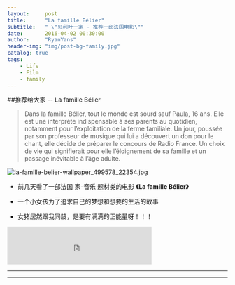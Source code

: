 ```yaml
---
layout:     post
title:      "La famille Bélier"
subtitle:   " \"贝利叶一家 - 推荐一部法国电影\""
date:       2016-04-02 00:30:00
author:     "RyanYans"
header-img: "img/post-bg-family.jpg"
catalog: true
tags:
    - Life
    - Film
    - family
---
```


##推荐给大家 -- La famille Bélier 

> Dans la famille Bélier, tout le monde est sourd sauf Paula, 16 ans. Elle est une interprète indispensable à ses parents au quotidien, notamment pour l’exploitation de la ferme familiale. Un jour, poussée par son professeur de musique qui lui a découvert un don pour le chant, elle décide de préparer le concours de Radio France. Un choix de vie qui signifierait pour elle l’éloignement de sa famille et un passage inévitable à l’âge adulte.  



![la-famille-belier-wallpaper_499578_22354.jpg](https://ooo.0o0.ooo/2016/04/02/56ff753c2c295.jpg)

* 前几天看了一部法国 家-音乐 题材类的电影  **《La famille Bélier》**

* 一个小女孩为了追求自己的梦想和想要的生活的故事

* 女猪居然跟我同龄，是要有满满的正能量呀！！！  

<iframe frameborder="no" border="0" marginwidth="0" marginheight="0" width="330" height="86" src="http://music.163.com/outchain/player?type=2&id=31010115&auto=1&height=66"></iframe>

---

---